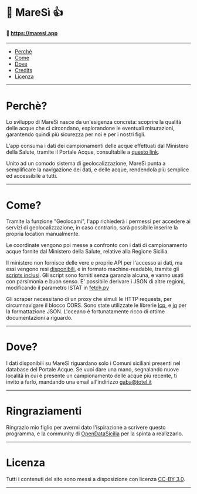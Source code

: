 # 🐬 MareSì 👍
#### 🌊 https://maresi.app

---

- [Perchè](#perchè)
- [Come](#come)
- [Dove](#dove)
- [Credits](#ringraziamenti)
- [Licenza](#licenza)

---

# Perchè?

Lo sviluppo di MareSì nasce da un'esigenza concreta: scoprire la qualità delle acque che ci circondano, esplorandone le eventuali misurazioni, garantendo quindi più sicurezza per noi e per i nostri figli.

L'app consuma i dati dei campionamenti delle acque effettuati dal Ministero della Salute, tramite il Portale Acque, consultabile a [questo link](https://www.portaleacque.salute.gov.it/PortaleAcquePubblico/).

Unito ad un comodo sistema di geolocalizzazione, MareSì punta a semplificare la navigazione dei dati, e delle acque, rendendola più semplice ed accessibile a tutti.

---

# Come?

Tramite la funzione "Geolocami", l'app richiederà i permessi per accedere ai servizi di geolocalizzazione, in caso contrario, sarà possibile inserire la propria location manualmente.

Le coordinate vengono poi messe a confronto con i dati di campionamento acque fornite dal Ministero della Salute, relative alla Regione Sicilia.

Il ministero non fornisce delle vere e proprie API per l'accesso ai dati, ma essi vengono resi [disponibili](https://github.com/gabacode/mareSi/tree/main/scripts/data), e in formato machine-readable, tramite gli [scripts inclusi](https://github.com/gabacode/mareSi/blob/main/scripts/). Gli script sono forniti senza garanzia alcuna, e vanno usati con parsimonia e buon senso. E' possibile derivare i JSON di altre regioni, modificando il parametro ISTAT in [fetch.py](https://github.com/gabacode/mareSi/blob/main/scripts/fetch.py)

Gli scraper necessitano di un proxy che simuli le HTTP requests, per circumnavigare il blocco CORS. Sono state utilizzate le librerie [lcp](https://www.npmjs.com/package/local-cors-proxy), e [jq](https://stedolan.github.io/jq/) per la formattazione JSON. L'oceano è fortunatamente ricco di ottime documentazioni a riguardo.

---

# Dove?

I dati disponibili su MareSì riguardano solo i Comuni siciliani presenti nel database del Portale Acque. Se vuoi dare una mano, segnalando nuove località in cui è presente un campionamento delle acque più recente, ti invito a farlo, mandando una email all'indirizzo gaba@totel.it

---

# Ringraziamenti

Ringrazio mio figlio per avermi dato l'ispirazione a scrivere questo programma, e la community di [OpenDataSicilia](http://opendatasicilia.it/) per la spinta a realizzarlo.

---

# Licenza

Tutti i contenuti del sito sono messi a disposizione con licenza [CC-BY 3.0](http://creativecommons.org/licenses/by/3.0/it/legalcode).

---

